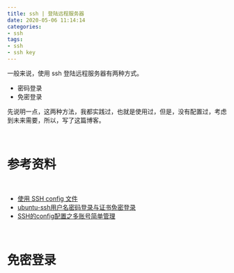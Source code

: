 ```yaml
---
title: ssh | 登陆远程服务器
date: 2020-05-06 11:14:14
categories:
- ssh
tags:
- ssh
- ssh key
---
```

一般来说，使用 ssh 登陆远程服务器有两种方式。

- 密码登录
- 免密登录


先说明一点，这两种方法，我都实践过，也就是使用过，但是，没有配置过，考虑到未来需要，所以，写了这篇博客。

<!-- more -->

<br/>

# 参考资料

<br/>

- [使用 SSH config 文件](http://daemon369.github.io/ssh/2015/03/21/using-ssh-config-file)
- [ubuntu-ssh用户名密码登录与证书免密登录](https://jingwei.link/2018/12/08/ssh-login-style.html)
- [SSH的config配置之多账号简单管理](https://jingwei.link/2018/12/15/ssh-config-multi-app-manager.html)

<br/>

# 免密登录

<br/>

